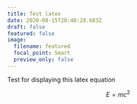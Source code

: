 ```yaml
---
title: Test latex
date: 2020-08-15T20:48:28.683Z
draft: false
featured: false
image:
  filename: featured
  focal_point: Smart
  preview_only: false
---
```

Test for displaying this latex equation

$$E = mc^2$$